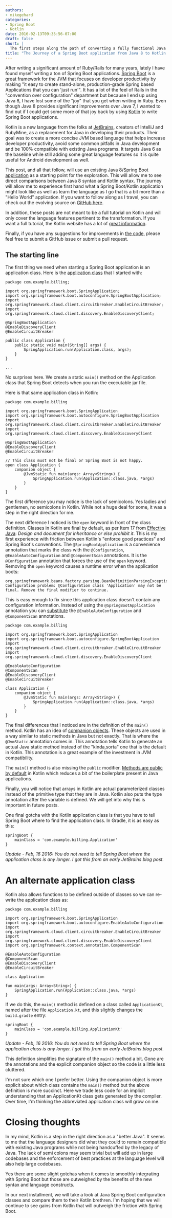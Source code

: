 ```yaml
---
authors:
- mikegehard
categories:
- Spring Boot
- Kotlin
date: 2016-02-13T09:35:56-07:00
draft: false
short: |
  The first steps along the path of converting a fully functional Java 8/Spring Boot/Spring Cloud application to Kotlin.
title: "The Journey of a Spring Boot application from Java 8 to Kotlin: The Application Class"
---
```

After writing a significant amount of Ruby/Rails for many years, lately I have found myself writing a ton of Spring Boot applications. [Spring Boot](http://projects.spring.io/spring-boot/) is a great framework for the JVM that focuses on developer productivity by making "it easy to create stand-alone, production-grade Spring based Applications that you can 'just run'". It has a lot of the feel of Rails in the "convention over configuration" department but because I end up using Java 8, I have lost some of the "joy" that you get when writing in Ruby. Even though Java 8 provides significant improvements over Java 7, I wanted to find out if I could get some more of that joy back by using [Kotlin](https://kotlinlang.org/) to write Spring Boot applications.

Kotlin is a new language from the folks at [JetBrains](https://www.jetbrains.com/), creators of IntelliJ and RubyMine, as a replacement for Java in developing their products. Their goal was to create a more concise JVM based language that helps increase developer productivity, avoid some common pitfalls in Java development and be 100% compatible with existing Java programs. It targets Java 6 as the baseline while still adding some great language features so it is quite useful for Android development as well.

This post, and all that follow, will use an existing Java 8/Spring Boot [application](https://github.com/mikegehard/user-management-evolution-kotlin/tree/running-java) as a starting point for the exploration. This will allow me to see direct comparisons between Java 8 syntax and Kotlin syntax. The journey will allow me to experience first hand what a Spring Boot/Kotlin application might look like as well as learn the language as I go that is a bit more than a "Hello World" application.
If you want to follow along as I travel, you can check out the evolving source on [GitHub here](https://github.com/mikegehard/user-management-evolution-kotlin).


In addition, these posts are not meant to be a full tutorial on Kotlin and will only cover the language features pertinent to the transformation. If you want a full tutorial, the Kotlin website has a lot of [great information](https://kotlinlang.org/docs/reference/).

Finally, if you have any suggestions for improvements in [the code](https://github.com/mikegehard/user-management-evolution-kotlin), please feel free to submit a GitHub issue or submit a pull request.

## The starting line

The first thing we need when starting a Spring Boot application is an application class. Here is the [application class](https://github.com/mikegehard/user-management-evolution-kotlin/blob/running-java/applications/billing/src/main/java/com/example/billing/Application.java) that I started with:

```
package com.example.billing;

import org.springframework.boot.SpringApplication;
import org.springframework.boot.autoconfigure.SpringBootApplication;
import org.springframework.cloud.client.circuitbreaker.EnableCircuitBreaker;
import org.springframework.cloud.client.discovery.EnableDiscoveryClient;

@SpringBootApplication
@EnableDiscoveryClient
@EnableCircuitBreaker

public class Application {
    public static void main(String[] args) {
        SpringApplication.run(Application.class, args);
    }
}

...

```

No surprises here. We create a static `main()` method on the Application class that Spring Boot detects when you run the executable jar file.

Here is that same application class in Kotlin:

```
package com.example.billing

import org.springframework.boot.SpringApplication
import org.springframework.boot.autoconfigure.SpringBootApplication
import org.springframework.cloud.client.circuitbreaker.EnableCircuitBreaker
import org.springframework.cloud.client.discovery.EnableDiscoveryClient

@SpringBootApplication
@EnableDiscoveryClient
@EnableCircuitBreaker

// This class must not be final or Spring Boot is not happy.
open class Application {
    companion object {
        @JvmStatic fun main(args: Array<String>) {
            SpringApplication.run(Application::class.java, *args)
        }
    }
}

```

The first difference you may notice is the lack of semicolons. Yes ladies and gentlemen, no semicolons in Kotlin. While not a huge deal for some, it was a step in the right direction for me.

The next difference I noticed is the `open` keyword in front of the class definition. Classes in Kotlin are final by default, as per Item 17 from [Effective Java](http://www.oracle.com/technetwork/java/effectivejava-136174.html): *Design and document for inheritance or else prohibit it*. This is my first experience with friction between Kotlin's "enforce good practices" and Spring Boot's conventions. The `@SpringBootApplication` is a convenience annotation that marks the class with the `@Configuration`, `@EnableAutoConfiguration` and `@ComponentScan` annotations. It is the `@Configuration` annotation that forces the use of the `open` keyword. Removing the `open` keyword causes a runtime error when the application boots:

```
org.springframework.beans.factory.parsing.BeanDefinitionParsingException: Configuration problem: @Configuration class 'Application' may not be final. Remove the final modifier to continue.
```

This is easy enough to fix since this application class doesn't contain any configuration information. Instead of using the `@SpringBootApplication` annotation you can [substitute](https://github.com/mikegehard/user-management-evolution-kotlin/commit/a9045e1968193fc70b4c43a330fde265b3325f7a) the `@EnableAutoConfiguration` and `@ComponentScan` annotations.

```
package com.example.billing

import org.springframework.boot.SpringApplication
import org.springframework.boot.autoconfigure.SpringBootApplication
import org.springframework.cloud.client.circuitbreaker.EnableCircuitBreaker
import org.springframework.cloud.client.discovery.EnableDiscoveryClient

@EnableAutoConfiguration
@ComponentScan
@EnableDiscoveryClient
@EnableCircuitBreaker

class Application {
    companion object {
        @JvmStatic fun main(args: Array<String>) {
            SpringApplication.run(Application::class.java, *args)
        }
    }
}

```


The final differences that I noticed are in the definition of the `main()` method. Kotlin has an idea of [companion objects](https://kotlinlang.org/docs/reference/object-declarations.html#companion-objects). These objects are used in a way similar to static methods in Java but not exactly. That is where the `@JvmStatic` annotation comes in. This annotation tells Kotlin to generate an actual Java static method instead of the "kinda,sorta" one that is the default in Kotlin. This annotation is a great example of the investment in JVM compatibility.

The `main()` method is also missing the `public` modifier. [Methods are public by default](https://kotlinlang.org/docs/reference/visibility-modifiers.html) in Kotlin which reduces a bit of the boilerplate present in Java applications.

Finally, you will notice that arrays in Kotlin are actual parameterized classes instead of the primitive type that they are in Java. Kotlin also puts the type annotation after the variable is defined. We will get into why this is important in future posts.

One final gotcha with the Kotlin application class is that you have to tell Spring Boot where to find the application class. In Gradle, it is as easy as this:

```
springBoot {
    mainClass = 'com.example.billing.Application'
}
```
*Update - Feb, 16 2016: You do not need to tell Spring Boot where the application class is any longer. I got this from an early JetBrains blog post.*

# An alternate application class

Kotlin also allows functions to be defined outside of classes so we can re-write the application class as:

```
package com.example.billing

import org.springframework.boot.SpringApplication
import org.springframework.boot.autoconfigure.EnableAutoConfiguration
import org.springframework.cloud.client.circuitbreaker.EnableCircuitBreaker
import org.springframework.cloud.client.discovery.EnableDiscoveryClient
import org.springframework.context.annotation.ComponentScan

@EnableAutoConfiguration
@ComponentScan
@EnableDiscoveryClient
@EnableCircuitBreaker

class Application

fun main(args: Array<String>) {
    SpringApplication.run(Application::class.java, *args)
}

```

If we do this, the `main()` method is defined on a class called `ApplicationKt`, named after the file `Application.kt`, and this slightly changes the `build.gradle` entry:

```
springBoot {
    mainClass = 'com.example.billing.ApplicationKt'
}
```
*Update - Feb, 16 2016: You do not need to tell Spring Boot where the application class is any longer. I got this from an early JetBrains blog post.*

This definition simplifies the signature of the `main()` method a bit. Gone are the annotations and the explicit companion object so the code is a little less cluttered.

I'm not sure which one I prefer better. Using the companion object is more explicit about which class contains the `main()` method but the above definition is more succinct. Here we trade less code for an implicit understanding that an ApplicationKt class gets generated by the compiler.	Over time, I'm thinking the abbreviated application class will grow on me.

# Closing thoughts
In my mind, Kotlin is a step in the right direction as a "better Java". It seems to me that the language designers did what they could to remain compatible with existing Java programs while not being handcuffed by the legacy of Java. The lack of semi colons may seem trivial but will add up in large codebases and the enforcement of best practices at the language level will also help large codebases.

Yes there are some slight gotchas when it comes to smoothly integrating with Spring Boot but those are outweighed by the benefits of the new syntax and language constructs.

In our next installment, we will take a look at Java Spring Boot configuration classes and compare them to their Kotlin brethren. I'm hoping that we will continue to see gains from Kotlin that will outweigh the friction with Spring Boot.
